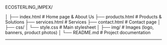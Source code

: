 ECOSTERLING_IMPEX/

│
├── index.html          # Home page & About Us
├── products.html       # Products & Solutions
├── services.html       # Services
├── contact.html        # Contact page
│
├── css/
│   └── style.css       # Main stylesheet
│
├── img/                # Images (logo, banners, product photos)
│
└── README.md           # Project documentation

---

